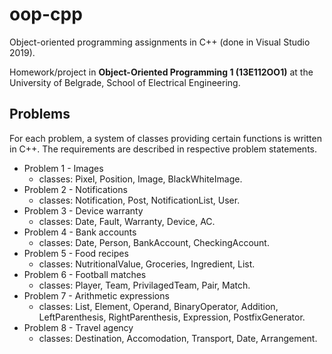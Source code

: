 # oop-cpp
Object-oriented programming assignments in C++ (done in Visual Studio 2019).

Homework/project in **Object-Oriented Programming 1 (13E112OO1)** at the University of Belgrade, School of Electrical Engineering.

## Problems

For each problem, a system of classes providing certain functions is written in C++. The requirements are described in respective problem statements. 

* Problem 1 - Images
    * classes: Pixel, Position, Image, BlackWhiteImage.
* Problem 2 - Notifications
    * classes: Notification, Post, NotificationList, User.
* Problem 3 - Device warranty
    * classes: Date, Fault, Warranty, Device, AC.
* Problem 4 - Bank accounts
    * classes: Date, Person, BankAccount, CheckingAccount.
* Problem 5 - Food recipes
    * classes: NutritionalValue, Groceries, Ingredient, List.
* Problem 6 - Football matches
    * classes: Player, Team, PrivilagedTeam, Pair, Match.
* Problem 7 - Arithmetic expressions
    * classes: List, Element, Operand, BinaryOperator, Addition, LeftParenthesis, RightParenthesis, Expression, PostfixGenerator.
* Problem 8 - Travel agency
    * classes: Destination, Accomodation, Transport, Date, Arrangement.
